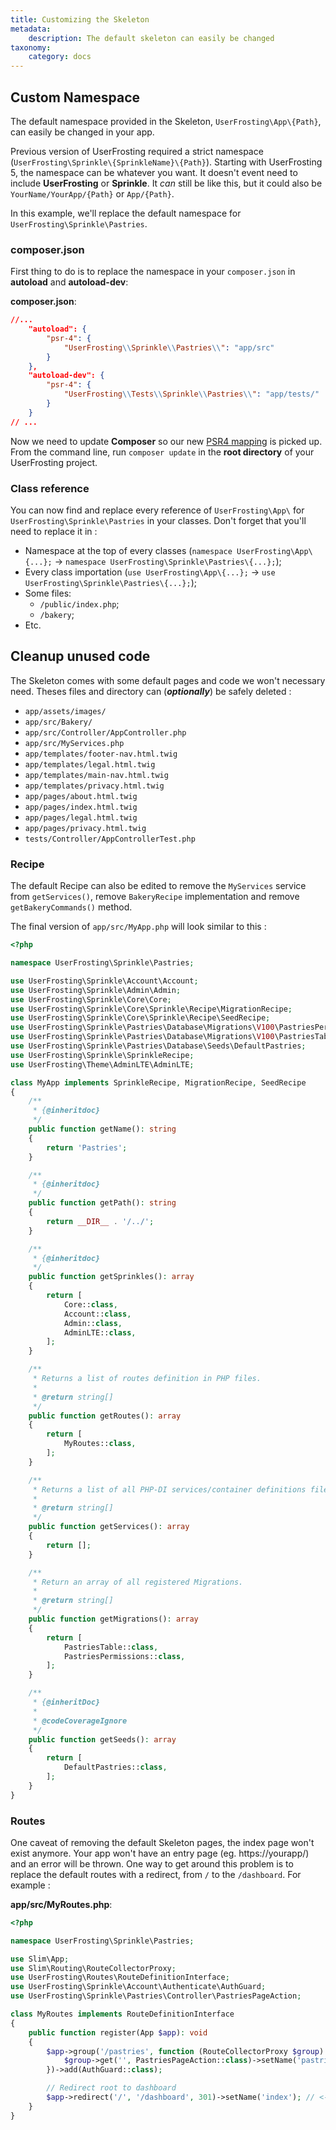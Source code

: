 ```yaml
---
title: Customizing the Skeleton
metadata:
    description: The default skeleton can easily be changed
taxonomy:
    category: docs
---
```


## Custom Namespace

The default namespace provided in the Skeleton, `UserFrosting\App\{Path}`, can easily be changed in your app. 

Previous version of UserFrosting required a strict namespace (`UserFrosting\Sprinkle\{SprinkleName}\{Path}`). Starting with UserFrosting 5, the namespace can be whatever you want. It doesn't event need to include **UserFrosting** or **Sprinkle**. It *can* still be like this, but it could also be `YourName/YourApp/{Path}` or `App/{Path}`.

In this example, we'll replace the default namespace for `UserFrosting\Sprinkle\Pastries`.

### composer.json

First thing to do is to replace the namespace in your `composer.json` in **autoload** and **autoload-dev**: 

**composer.json**:
```json
//...
    "autoload": {
        "psr-4": {
            "UserFrosting\\Sprinkle\\Pastries\\": "app/src"
        }
    },
    "autoload-dev": {
        "psr-4": {
            "UserFrosting\\Tests\\Sprinkle\\Pastries\\": "app/tests/"
        }
    }
// ...
```

Now we need to update **Composer** so our new [PSR4 mapping](http://www.php-fig.org/psr/psr-4/#3-examples) is picked up. From the command line, run `composer update` in the **root directory** of your UserFrosting project.

### Class reference

You can now find and replace every reference of `UserFrosting\App\` for `UserFrosting\Sprinkle\Pastries` in your classes. Don't forget that you'll need to replace it in : 

- Namespace at the top of every classes (`namespace UserFrosting\App\{...};` -> `namespace UserFrosting\Sprinkle\Pastries\{...};`);
- Every class importation (`use UserFrosting\App\{...};` -> `use UserFrosting\Sprinkle\Pastries\{...};`);
- Some files:
  - `/public/index.php`;
  - `/bakery`;
- Etc.

## Cleanup unused code

The Skeleton comes with some default pages and code we won't necessary need. Theses files and directory can (***optionally***) be safely deleted :

- `app/assets/images/`
- `app/src/Bakery/`
- `app/src/Controller/AppController.php`
- `app/src/MyServices.php`
- `app/templates/footer-nav.html.twig`
- `app/templates/legal.html.twig`
- `app/templates/main-nav.html.twig`
- `app/templates/privacy.html.twig`
- `app/pages/about.html.twig`
- `app/pages/index.html.twig`
- `app/pages/legal.html.twig`
- `app/pages/privacy.html.twig`
- `tests/Controller/AppControllerTest.php`

### Recipe

The default Recipe can also be edited to remove the `MyServices` service from `getServices()`, remove `BakeryRecipe` implementation and remove `getBakeryCommands()` method.

The final version of `app/src/MyApp.php` will look similar to this :
```php
<?php

namespace UserFrosting\Sprinkle\Pastries;

use UserFrosting\Sprinkle\Account\Account;
use UserFrosting\Sprinkle\Admin\Admin;
use UserFrosting\Sprinkle\Core\Core;
use UserFrosting\Sprinkle\Core\Sprinkle\Recipe\MigrationRecipe;
use UserFrosting\Sprinkle\Core\Sprinkle\Recipe\SeedRecipe;
use UserFrosting\Sprinkle\Pastries\Database\Migrations\V100\PastriesPermissions;
use UserFrosting\Sprinkle\Pastries\Database\Migrations\V100\PastriesTable;
use UserFrosting\Sprinkle\Pastries\Database\Seeds\DefaultPastries;
use UserFrosting\Sprinkle\SprinkleRecipe;
use UserFrosting\Theme\AdminLTE\AdminLTE;

class MyApp implements SprinkleRecipe, MigrationRecipe, SeedRecipe
{
    /**
     * {@inheritdoc}
     */
    public function getName(): string
    {
        return 'Pastries';
    }

    /**
     * {@inheritdoc}
     */
    public function getPath(): string
    {
        return __DIR__ . '/../';
    }

    /**
     * {@inheritdoc}
     */
    public function getSprinkles(): array
    {
        return [
            Core::class,
            Account::class,
            Admin::class,
            AdminLTE::class,
        ];
    }

    /**
     * Returns a list of routes definition in PHP files.
     *
     * @return string[]
     */
    public function getRoutes(): array
    {
        return [
            MyRoutes::class,
        ];
    }

    /**
     * Returns a list of all PHP-DI services/container definitions files.
     *
     * @return string[]
     */
    public function getServices(): array
    {
        return [];
    }

    /**
     * Return an array of all registered Migrations.
     *
     * @return string[]
     */
    public function getMigrations(): array
    {
        return [
            PastriesTable::class,
            PastriesPermissions::class,
        ];
    }

    /**
     * {@inheritDoc}
     *
     * @codeCoverageIgnore
     */
    public function getSeeds(): array
    {
        return [
            DefaultPastries::class,
        ];
    }
}
```

### Routes
One caveat of removing the default Skeleton pages, the index page won't exist anymore. Your app won't have an entry page (eg. https://yourapp/) and an error will be thrown. One way to get around this problem is to replace the default routes with a redirect, from `/` to the `/dashboard`. For example : 

**app/src/MyRoutes.php**:
```php
<?php

namespace UserFrosting\Sprinkle\Pastries;

use Slim\App;
use Slim\Routing\RouteCollectorProxy;
use UserFrosting\Routes\RouteDefinitionInterface;
use UserFrosting\Sprinkle\Account\Authenticate\AuthGuard;
use UserFrosting\Sprinkle\Pastries\Controller\PastriesPageAction;

class MyRoutes implements RouteDefinitionInterface
{
    public function register(App $app): void
    {
        $app->group('/pastries', function (RouteCollectorProxy $group) {
            $group->get('', PastriesPageAction::class)->setName('pastries');
        })->add(AuthGuard::class);

        // Redirect root to dashboard
        $app->redirect('/', '/dashboard', 301)->setName('index'); // <-- Add this
    }
}
```
